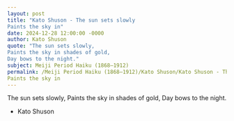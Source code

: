 ```yaml
---
layout: post
title: "Kato Shuson - The sun sets slowly
Paints the sky in"
date: 2024-12-28 12:00:00 -0000
author: Kato Shuson
quote: "The sun sets slowly,
Paints the sky in shades of gold,
Day bows to the night."
subject: Meiji Period Haiku (1868–1912)
permalink: /Meiji Period Haiku (1868–1912)/Kato Shuson/Kato Shuson - The sun sets slowly
Paints the sky in
---
```


The sun sets slowly,
Paints the sky in shades of gold,
Day bows to the night.

- Kato Shuson
